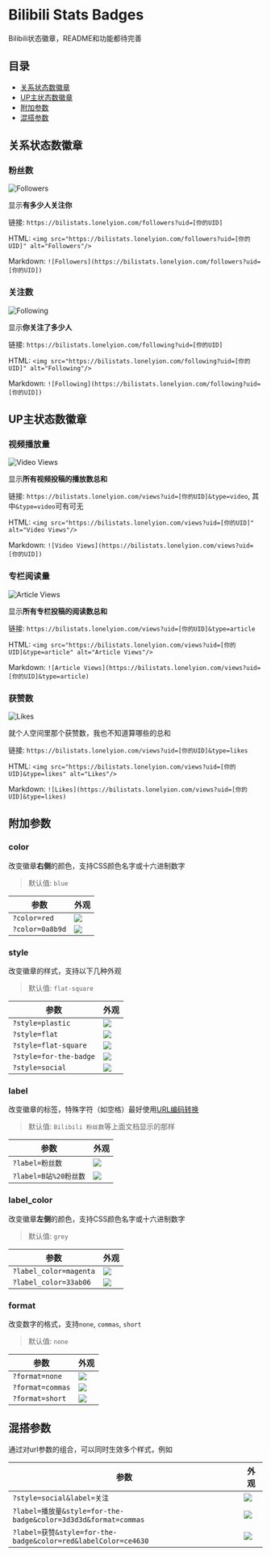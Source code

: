 # Bilibili Stats Badges

Bilibili状态徽章，README和功能都待完善

## 目录

+ [关系状态数徽章](#关系状态数徽章)
+ [UP主状态数徽章](#UP主状态数徽章)
+ [附加参数](#附加参数)
+ [混搭参数](#混搭参数)

## 关系状态数徽章

### 粉丝数

![Followers](https://bilistats.lonelyion.com/followers?uid=7564991)

显示**有多少人关注你**

链接: `https://bilistats.lonelyion.com/followers?uid=[你的UID]`

HTML: `<img src="https://bilistats.lonelyion.com/followers?uid=[你的UID]" alt="Followers"/>`

Markdown: `![Followers](https://bilistats.lonelyion.com/followers?uid=[你的UID])`

### 关注数

![Following](https://bilistats.lonelyion.com/following?uid=7564991)

显示**你关注了多少人**

链接: `https://bilistats.lonelyion.com/following?uid=[你的UID]`

HTML: `<img src="https://bilistats.lonelyion.com/following?uid=[你的UID]" alt="Following"/>`

Markdown: `![Following](https://bilistats.lonelyion.com/following?uid=[你的UID])`

## UP主状态数徽章

### 视频播放量

![Video Views](https://bilistats.lonelyion.com/views?uid=7564991)

显示**所有视频投稿的播放数总和**

链接: `https://bilistats.lonelyion.com/views?uid=[你的UID]&type=video`, 其中`&type=video`可有可无

HTML: `<img src="https://bilistats.lonelyion.com/views?uid=[你的UID]" alt="Video Views"/>`

Markdown: `![Video Views](https://bilistats.lonelyion.com/views?uid=[你的UID])`

### 专栏阅读量

![Article Views](https://bilistats.lonelyion.com/views?uid=7564991&type=article)

显示**所有专栏投稿的阅读数总和**

链接: `https://bilistats.lonelyion.com/views?uid=[你的UID]&type=article`

HTML: `<img src="https://bilistats.lonelyion.com/views?uid=[你的UID]&type=article" alt="Article Views"/>`

Markdown: `![Article Views](https://bilistats.lonelyion.com/views?uid=[你的UID]&type=article)`

### 获赞数

![Likes](https://bilistats.lonelyion.com/views?uid=7564991&type=likes)

就个人空间里那个获赞数，我也不知道算哪些的总和

链接: `https://bilistats.lonelyion.com/views?uid=[你的UID]&type=likes`

HTML: `<img src="https://bilistats.lonelyion.com/views?uid=[你的UID]&type=likes" alt="Likes"/>`

Markdown: `![Likes](https://bilistats.lonelyion.com/views?uid=[你的UID]&type=likes)`


## 附加参数

### color

改变徽章**右侧**的颜色，支持CSS颜色名字或十六进制数字

> 默认值: `blue`

| 参数 | 外观 |
| --- | --- |
| `?color=red` | ![](https://bilistats.lonelyion.com/followers?uid=7564991&color=red) |
| `?color=0a8b9d` | ![](https://bilistats.lonelyion.com/followers?uid=7564991&color=0a8b9d) |

### style

改变徽章的样式，支持以下几种外观

> 默认值: `flat-square`

| 参数 | 外观 |
| --- | --- |
| `?style=plastic` | ![](https://bilistats.lonelyion.com/followers?uid=7564991&style=plastic) |
| `?style=flat` | ![](https://bilistats.lonelyion.com/followers?uid=7564991&style=flat) |
| `?style=flat-square` | ![](https://bilistats.lonelyion.com/followers?uid=7564991&style=flat-square) |
| `?style=for-the-badge` | ![](https://bilistats.lonelyion.com/followers?uid=7564991&style=for-the-badge) |
| `?style=social` | ![](https://bilistats.lonelyion.com/followers?uid=7564991&style=social) |

### label

改变徽章的标签，特殊字符（如空格）最好使用[URL编码转换](https://www.bejson.com/enc/urlencode/)

> 默认值: `Bilibili 粉丝数`等上面文档显示的那样

| 参数 | 外观 |
| --- | --- |
| `?label=粉丝数` | ![](https://bilistats.lonelyion.com/followers?uid=7564991&label=粉丝数) |
| `?label=B站%20粉丝数` | ![](https://bilistats.lonelyion.com/followers?uid=7564991&color=B站%20粉丝数) |

### label_color

改变徽章**左侧**的颜色，支持CSS颜色名字或十六进制数字

> 默认值: `grey`

| 参数 | 外观 |
| --- | --- |
| `?label_color=magenta` | ![](https://bilistats.lonelyion.com/followers?uid=7564991&label_color=magenta) |
| `?label_color=33ab06` | ![](https://bilistats.lonelyion.com/followers?uid=7564991&label_color=33ab06) |

### format

改变数字的格式，支持`none`, `commas`, `short`

> 默认值: `none`

| 参数 | 外观 |
| --- | --- |
| `?format=none` | ![](https://bilistats.lonelyion.com/views?uid=7564991&format=none) |
| `?format=commas` | ![](https://bilistats.lonelyion.com/views?uid=7564991&format=commas) |
| `?format=short` | ![](https://bilistats.lonelyion.com/views?uid=7564991&format=short) |

## 混搭参数

通过对url参数的组合，可以同时生效多个样式，例如

| 参数 | 外观 |
| --- | --- |
| `?style=social&label=关注` | ![](https://bilistats.lonelyion.com/followers?uid=7564991&style=social&label=关注) |
| `?label=播放量&style=for-the-badge&color=3d3d3d&format=commas` | ![](https://bilistats.lonelyion.com/views?uid=7564991&?label=播放量&style=for-the-badge&color=3d3d3d&format=commas) |
| `?label=获赞&style=for-the-badge&color=red&labelColor=ce4630` | ![](https://bilistats.lonelyion.com/views?uid=7564991&type=likes&label=获赞&style=for-the-badge&color=red&labelColor=ce4630) |